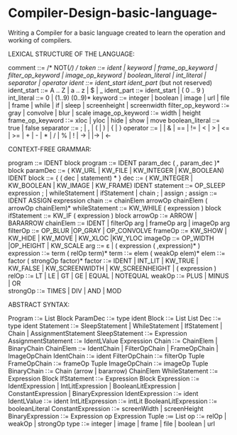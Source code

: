 # Compiler-Design-basic-language-

Writing a Compiler for a basic language created to learn the operation and working of compilers. 

LEXICAL STRUCTURE OF THE LANGUAGE:

comment ::=   /*   NOT(*/)*  */
token ::= ident  | keyword | frame_op_keyword | filter_op_keyword | image_op_keyword | boolean_literal
 	| int_literal  | separator  | operator
ident ::= ident_start  ident_part*    (but not reserved)
ident_start ::=  A .. Z | a .. z | $ | _
ident_part ::= ident_start | ( 0 .. 9 )
int_literal ::= 0  |  (1..9) (0..9)*
keyword ::= integer | boolean | image | url | file | frame | while | if | sleep | screenheight | screenwidth 
filter_op_keyword ∷= gray | convolve | blur | scale
image_op_keyword ∷= width | height 
frame_op_keyword ∷= xloc | yloc | hide | show | move
boolean_literal ::= true | false
separator ::= 	;  | ,  |  (  |  )  | { | }
operator ::=   	|  | &  |  ==  | !=  | < |  > | <= | >= | +  |  -  |  *   |  /   |  % | !  | -> |  |-> | <-

CONTEXT-FREE GRAMMAR:

program ::=  IDENT block
program ::=  IDENT param_dec ( , param_dec )*   block
paramDec ::= ( KW_URL | KW_FILE | KW_INTEGER | KW_BOOLEAN)   IDENT
block ::= { ( dec | statement) * }
dec ::= (  KW_INTEGER | KW_BOOLEAN | KW_IMAGE | KW_FRAME)    IDENT
statement ::=   OP_SLEEP expression ; | whileStatement | ifStatement | chain ; | assign ;
assign ::= IDENT ASSIGN expression
chain ::=  chainElem arrowOp chainElem ( arrowOp  chainElem)*
whileStatement ::= KW_WHILE ( expression ) block
ifStatement ::= KW_IF ( expression ) block
arrowOp ∷= ARROW   |   BARARROW
chainElem ::= IDENT | filterOp arg | frameOp arg | imageOp arg
filterOp ::= OP_BLUR |OP_GRAY | OP_CONVOLVE
frameOp ::= KW_SHOW | KW_HIDE | KW_MOVE | KW_XLOC |KW_YLOC
imageOp ::= OP_WIDTH |OP_HEIGHT | KW_SCALE
arg ::= ε | ( expression (   ,expression)* )
expression ∷= term ( relOp term)*
term ∷= elem ( weakOp  elem)*
elem ∷= factor ( strongOp factor)*
factor ∷= IDENT | INT_LIT | KW_TRUE | KW_FALSE
       	| KW_SCREENWIDTH | KW_SCREENHEIGHT | ( expression )
relOp ∷=  LT | LE | GT | GE | EQUAL | NOTEQUAL 
weakOp  ∷= PLUS | MINUS | OR   
strongOp ∷= TIMES | DIV | AND | MOD    

ABSTRACT SYNTAX:

Program ∷= List<ParamDec> Block
ParamDec ∷= type ident
Block ∷= List<Dec>  List<Statement>
Dec ∷= type ident
Statement ∷= SleepStatement | WhileStatement | IfStatement | Chain
      	| AssignmentStatement
SleepStatement ∷= Expression
AssignmentStatement ∷= IdentLValue Expression
Chain ∷= ChainElem | BinaryChain
ChainElem ::= IdentChain | FilterOpChain | FrameOpChain | ImageOpChain
IdentChain ∷= ident
FilterOpChain ∷= filterOp Tuple
FrameOpChain ∷= frameOp Tuple
ImageOpChain ∷= imageOp Tuple
BinaryChain ∷= Chain (arrow | bararrow)  ChainElem
WhileStatement ∷= Expression Block
IfStatement ∷= Expression Block
Expression ∷= IdentExpression | IntLitExpression | BooleanLitExpression
  	| ConstantExpression | BinaryExpression
IdentExpression ∷= ident
IdentLValue ∷= ident
IntLitExpression ∷= intLit
BooleanLitExpression ∷= booleanLiteral
ConstantExpression ∷= screenWidth | screenHeight
BinaryExpression ∷= Expression op Expression
Tuple :≔ List<Expression>
	op ∷= relOp | weakOp | strongOp
type ∷= integer | image | frame | file | boolean | url
